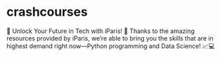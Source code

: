 # crashcourses
🚀 Unlock Your Future in Tech with iParis! 🚀  Thanks to the amazing resources provided by iParis, we’re able to bring you the skills that are in highest demand right now—Python programming and Data Science! 📈💻  
